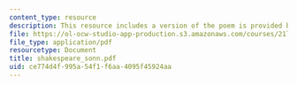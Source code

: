 ```yaml
---
content_type: resource
description: This resource includes a version of the poem is provided by Shakespeare.
file: https://ol-ocw-studio-app-production.s3.amazonaws.com/courses/21l-004-major-poets-fall-2001/ce774d4f995a54f1f6aa4095f45924aa_shakespeare_sonn.pdf
file_type: application/pdf
resourcetype: Document
title: shakespeare_sonn.pdf
uid: ce774d4f-995a-54f1-f6aa-4095f45924aa
---
```

